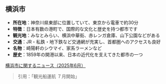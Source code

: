 ## 横浜市

- **所在地**：神奈川県東部に位置していて、東京から電車で約30分  
- **特徴**：日本有数の港町で、国際的な文化と歴史を持つ都市です 
- **観光地**：みなとみらい、横浜中華街、赤レンガ倉庫、山下公園などがある 
- **交通**：JR・私鉄・地下鉄など交通網が充実し、首都圏へのアクセスも良好  
- **名物**：崎陽軒のシウマイ、家系ラーメンなど  
- **歴史**：1859年の開港以来、日本の近代化を支えてきた都市の一つ  

[横浜市に関するニュース（2025年6月）](https://www.townnews.co.jp/0113/2025/06/20/737105.html)  
> 引用：「観光船運航 ７月開始」

